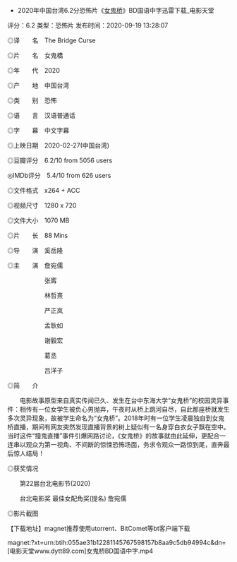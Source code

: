 - 2020年中国台湾6.2分恐怖片《[女鬼桥](https://www.dy2018.com/i/102419.html)》BD国语中字迅雷下载_电影天堂

评分：6.2 类型：恐怖片 发布时间：2020-09-19 13:28:07 

◎译　　名　The Bridge Curse

◎片　　名　女鬼橋

◎年　　代　2020

◎产　　地　中国台湾

◎类　　别　恐怖

◎语　　言　汉语普通话

◎字　　幕　中文字幕

◎上映日期　2020-02-27(中国台湾)

◎豆瓣评分　6.2/10 from 5056 users

◎IMDb评分　5.4/10 from 626 users

◎文件格式　x264 + ACC

◎视频尺寸　1280 x 720

◎文件大小　1070 MB

◎片　　长　88 Mins

◎导　　演　奚岳隆

◎主　　演　詹宛儒

　　　　　　张寗
      
　　　　　　林哲熹
      
　　　　　　严正岚
      
　　　　　　孟耿如
      
　　　　　　谢毅宏
      
　　　　　　葛丞
      
　　　　　　吕洋子
      
◎简　　介

　　电影故事原型来自真实传闻已久、发生在台中东海大学“女鬼桥”的校园灵异事件：相传有一位女学生被负心男抛弃，午夜时从桥上跳河自尽，自此那座桥就发生多次灵异现象，故被学生命名为“女鬼桥”。2018年时有一位学生凌晨独自到女鬼桥直播，期间有网友突然发现直播背景的树上疑似有一名身穿白衣女子飘在空中。当时这件“撞鬼直播”事件引爆网路讨论，《女鬼桥》的故事就由此延伸，更配合一连串以观众为第一视角、不间断的惊悚恐怖场面，务求令观众一路惊到尾，直奔最后惊人结局！

◎获奖情况

　　第22届台北电影节(2020)
  
　　台北电影奖 最佳女配角奖(提名) 詹宛儒
  
◎影片截图


【下载地址】magnet推荐使用utorrent、BitComet等bt客户端下载

magnet:?xt=urn:btih:055ae31b12281145767598157b8aa9c5db94994c&dn=[电影天堂www.dytt89.com]女鬼桥BD国语中字.mp4
